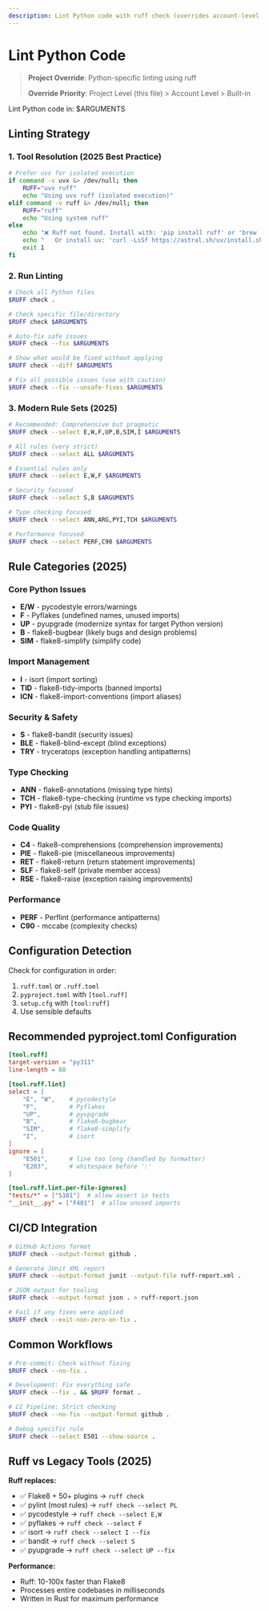 ```yaml
---
description: Lint Python code with ruff check (overrides account-level lint)
---
```


# Lint Python Code

> **Project Override**: Python-specific linting using ruff
> 
> **Override Priority**: Project Level (this file) > Account Level > Built-in

Lint Python code in: $ARGUMENTS

## Linting Strategy

### 1. Tool Resolution (2025 Best Practice)
```bash
# Prefer uvx for isolated execution
if command -v uvx &> /dev/null; then
    RUFF="uvx ruff"
    echo "Using uvx ruff (isolated execution)"
elif command -v ruff &> /dev/null; then
    RUFF="ruff"
    echo "Using system ruff"
else
    echo "❌ Ruff not found. Install with: 'pip install ruff' or 'brew install ruff'"
    echo "   Or install uv: 'curl -LsSf https://astral.sh/uv/install.sh | sh'"
    exit 1
fi
```

### 2. Run Linting
```bash
# Check all Python files
$RUFF check .

# Check specific file/directory
$RUFF check $ARGUMENTS

# Auto-fix safe issues
$RUFF check --fix $ARGUMENTS

# Show what would be fixed without applying
$RUFF check --diff $ARGUMENTS

# Fix all possible issues (use with caution)
$RUFF check --fix --unsafe-fixes $ARGUMENTS
```

### 3. Modern Rule Sets (2025)

```bash
# Recommended: Comprehensive but pragmatic
$RUFF check --select E,W,F,UP,B,SIM,I $ARGUMENTS

# All rules (very strict)
$RUFF check --select ALL $ARGUMENTS

# Essential rules only
$RUFF check --select E,W,F $ARGUMENTS

# Security focused
$RUFF check --select S,B $ARGUMENTS

# Type checking focused
$RUFF check --select ANN,ARG,PYI,TCH $ARGUMENTS

# Performance focused
$RUFF check --select PERF,C90 $ARGUMENTS
```

## Rule Categories (2025)

### Core Python Issues
- **E/W** - pycodestyle errors/warnings
- **F** - Pyflakes (undefined names, unused imports)
- **UP** - pyupgrade (modernize syntax for target Python version)
- **B** - flake8-bugbear (likely bugs and design problems)
- **SIM** - flake8-simplify (simplify code)

### Import Management
- **I** - isort (import sorting)
- **TID** - flake8-tidy-imports (banned imports)
- **ICN** - flake8-import-conventions (import aliases)

### Security & Safety
- **S** - flake8-bandit (security issues)
- **BLE** - flake8-blind-except (blind exceptions)
- **TRY** - tryceratops (exception handling antipatterns)

### Type Checking
- **ANN** - flake8-annotations (missing type hints)
- **TCH** - flake8-type-checking (runtime vs type checking imports)
- **PYI** - flake8-pyi (stub file issues)

### Code Quality
- **C4** - flake8-comprehensions (comprehension improvements)
- **PIE** - flake8-pie (miscellaneous improvements)
- **RET** - flake8-return (return statement improvements)
- **SLF** - flake8-self (private member access)
- **RSE** - flake8-raise (exception raising improvements)

### Performance
- **PERF** - Perflint (performance antipatterns)
- **C90** - mccabe (complexity checks)

## Configuration Detection

Check for configuration in order:
1. `ruff.toml` or `.ruff.toml`
2. `pyproject.toml` with `[tool.ruff]`
3. `setup.cfg` with `[tool:ruff]`
4. Use sensible defaults

## Recommended pyproject.toml Configuration

```toml
[tool.ruff]
target-version = "py311"
line-length = 88

[tool.ruff.lint]
select = [
    "E", "W",    # pycodestyle
    "F",         # Pyflakes
    "UP",        # pyupgrade
    "B",         # flake8-bugbear
    "SIM",       # flake8-simplify
    "I",         # isort
]
ignore = [
    "E501",      # line too long (handled by formatter)
    "E203",      # whitespace before ':'
]

[tool.ruff.lint.per-file-ignores]
"tests/*" = ["S101"]  # allow assert in tests
"__init__.py" = ["F401"]  # allow unused imports
```

## CI/CD Integration

```bash
# GitHub Actions format
$RUFF check --output-format github .

# Generate JUnit XML report
$RUFF check --output-format junit --output-file ruff-report.xml .

# JSON output for tooling
$RUFF check --output-format json . > ruff-report.json

# Fail if any fixes were applied
$RUFF check --exit-non-zero-on-fix .
```

## Common Workflows

```bash
# Pre-commit: Check without fixing
$RUFF check --no-fix .

# Development: Fix everything safe
$RUFF check --fix . && $RUFF format .

# CI Pipeline: Strict checking
$RUFF check --no-fix --output-format github .

# Debug specific rule
$RUFF check --select E501 --show-source .
```

## Ruff vs Legacy Tools (2025)

**Ruff replaces:**
- ✅ Flake8 + 50+ plugins → `ruff check`
- ✅ pylint (most rules) → `ruff check --select PL`
- ✅ pycodestyle → `ruff check --select E,W`
- ✅ pyflakes → `ruff check --select F`
- ✅ isort → `ruff check --select I --fix`
- ✅ bandit → `ruff check --select S`
- ✅ pyupgrade → `ruff check --select UP --fix`

**Performance:**
- Ruff: 10-100x faster than Flake8
- Processes entire codebases in milliseconds
- Written in Rust for maximum performance